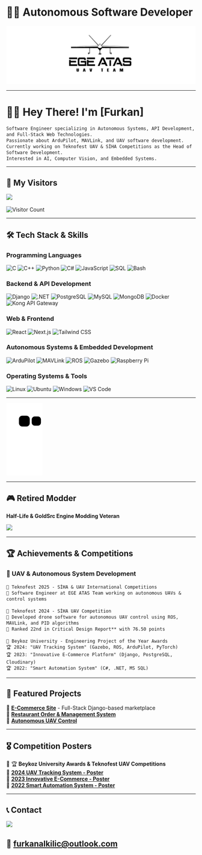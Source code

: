 # 🛫🤖 Autonomous Software Developer

<img src="ege-atas-uav-team.jpg" alt="EGE ATAS UAV TEAM" width="800">

---
# 👨‍💻 **Hey There! I'm [Furkan]**  

```
Software Engineer specializing in Autonomous Systems, API Development, and Full-Stack Web Technologies.
Passionate about ArduPilot, MAVLink, and UAV software development.
Currently working on Teknofest UAV & SİHA Competitions as the Head of Software Development.
Interested in AI, Computer Vision, and Embedded Systems.
```
---

## **👀 My Visitors**
<img src="https://media1.tenor.com/m/pyGugHcm4XcAAAAC/michael-scott-the-office.gif" width="220">

![Visitor Count](https://profile-counter.glitch.me/furkanalk/count.svg) 

---

## **🛠 Tech Stack & Skills**

### **Programming Languages**
![C](https://img.shields.io/badge/C-A8B9CC?logo=c&logoColor=white&style=for-the-badge)
![C++](https://img.shields.io/badge/C++-00599C?logo=cplusplus&logoColor=white&style=for-the-badge)
![Python](https://img.shields.io/badge/Python-3776AB?logo=python&logoColor=white&style=for-the-badge)
![C#](https://img.shields.io/badge/C%23-239120?logo=csharp&logoColor=white&style=for-the-badge)
![JavaScript](https://img.shields.io/badge/JavaScript-F7DF1E?logo=javascript&logoColor=black&style=for-the-badge)
![SQL](https://img.shields.io/badge/SQL-4479A1?logo=mysql&logoColor=white&style=for-the-badge)
![Bash](https://img.shields.io/badge/Bash-4EAA25?logo=gnubash&logoColor=white&style=for-the-badge)

### **Backend & API Development**
![Django](https://img.shields.io/badge/Django-092E20?logo=django&logoColor=white&style=for-the-badge)
![.NET](https://img.shields.io/badge/.NET-512BD4?logo=dotnet&logoColor=white&style=for-the-badge)
![PostgreSQL](https://img.shields.io/badge/PostgreSQL-336791?logo=postgresql&logoColor=white&style=for-the-badge)
![MySQL](https://img.shields.io/badge/MySQL-4479A1?logo=mysql&logoColor=white&style=for-the-badge)
![MongoDB](https://img.shields.io/badge/MongoDB-47A248?logo=mongodb&logoColor=white&style=for-the-badge)
![Docker](https://img.shields.io/badge/Docker-2496ED?logo=docker&logoColor=white&style=for-the-badge)
![Kong API Gateway](https://img.shields.io/badge/Kong-00A4CC?logo=kong&logoColor=white&style=for-the-badge)

### **Web & Frontend**
![React](https://img.shields.io/badge/React-61DAFB?logo=react&logoColor=black&style=for-the-badge)
![Next.js](https://img.shields.io/badge/Next.js-000000?logo=nextdotjs&logoColor=white&style=for-the-badge)
![Tailwind CSS](https://img.shields.io/badge/Tailwind_CSS-06B6D4?logo=tailwindcss&logoColor=white&style=for-the-badge)

### **Autonomous Systems & Embedded Development**
![ArduPilot](https://img.shields.io/badge/ArduPilot-000000?logo=autopilot&logoColor=white&style=for-the-badge)
![MAVLink](https://img.shields.io/badge/MAVLink-00979D?logo=drone&logoColor=white&style=for-the-badge)
![ROS](https://img.shields.io/badge/ROS-22314E?logo=ros&logoColor=white&style=for-the-badge)
![Gazebo](https://img.shields.io/badge/Gazebo-9D76C1?logo=gazebo&logoColor=white&style=for-the-badge)
![Raspberry Pi](https://img.shields.io/badge/Raspberry%20Pi-A22846?logo=raspberrypi&logoColor=white&style=for-the-badge)

### **Operating Systems & Tools**
![Linux](https://img.shields.io/badge/Linux-FCC624?logo=linux&logoColor=black&style=for-the-badge)
![Ubuntu](https://img.shields.io/badge/Ubuntu-E95420?logo=ubuntu&logoColor=white&style=for-the-badge)
![Windows](https://img.shields.io/badge/Windows-0078D6?logo=windows&logoColor=white&style=for-the-badge)
![VS Code](https://img.shields.io/badge/VSCode-007ACC?logo=visualstudiocode&logoColor=white&style=for-the-badge)

---

![Snake animation](https://github.com/furkanalk/furkanalk/blob/output/github-contribution-grid-snake2.svg)

---
## **🎮 Retired Modder**
**Half-Life & GoldSrc Engine Modding Veteran** 
 
<img src="https://y.yarn.co/e404f470-c670-4141-a14e-f4226e354582_text.gif" width="300">  

---

## **🏆 Achievements & Competitions**
### **🚀 UAV & Autonomous System Development**
```
📌 Teknofest 2025 - SİHA & UAV International Competitions  
🔹 Software Engineer at EGE ATAS Team working on autonomous UAVs & control systems  

📌 Teknofest 2024 - SİHA UAV Competition 
🔹 Developed drone software for autonomous UAV control using ROS, MAVLink, and PID algorithms 
🔹 Ranked 22nd in Critical Design Report** with 76.50 points  

📌 Beykoz University - Engineering Project of the Year Awards
🏆 2024: "UAV Tracking System" (Gazebo, ROS, ArduPilot, PyTorch)  
🏆 2023: "Innovative E-Commerce Platform" (Django, PostgreSQL, Cloudinary)  
🏆 2022: "Smart Automation System" (C#, .NET, MS SQL)  
```
---

## **📂 Featured Projects**
🔹 [**E-Commerce Site**](https://github.com/furkanalk/e-commerce-site) - Full-Stack Django-based marketplace  
🔹 [**Restaurant Order & Management System**](https://github.com/furkanalk/restaurant-order-and-management-system)  
🔹 [**Autonomous UAV Control**](https://drive.google.com/file/d/1JXUwvr_YIsbV7Gv-_KE2djEcS9uxYIl9/view?usp=sharing)  

---

## **🎖 Competition Posters**
📌 🏆 **Beykoz University Awards & Teknofest UAV Competitions**  
🔹 **[2024 UAV Tracking System - Poster](https://drive.google.com/file/d/1JXUwvr_YIsbV7Gv-_KE2djEcS9uxYIl9/view?usp=sharing)**  
🔹 **[2023 Innovative E-Commerce - Poster](https://drive.google.com/file/d/1UBO3B8Z_aL3RfUA-bXrGFzWUaYfxo1qJ/view?usp=sharing)**  
🔹 **[2022 Smart Automation System - Poster](https://drive.google.com/file/d/1ueqYe2-CFdOi4WHY4_-TqtMxRNSkPgkF/view?usp=sharing)**  

---

## **📞 Contact**
<img src="https://media1.tenor.com/m/mKfeCtD5EukAAAAC/the-office-the.gif" width="220">

📧 **furkanalkilic@outlook.com**
---